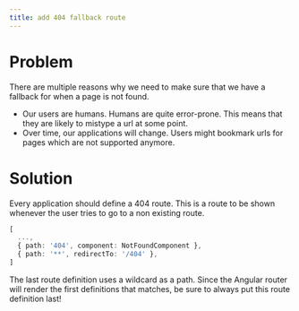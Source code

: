 ```yaml
---
title: add 404 fallback route
---
```


# Problem

There are multiple reasons why we need to make sure that we have a fallback for when a page is not found.

- Our users are humans. Humans are quite error-prone. This means that they are likely to mistype a url at some point.
- Over time, our applications will change. Users might bookmark urls for pages which are not supported anymore.

# Solution

Every application should define a 404 route. This is a route to be shown whenever the user tries to go to a non existing route.

```ts
[
  ...,
  { path: '404', component: NotFoundComponent },
  { path: '**', redirectTo: '/404' },
]
```

The last route definition uses a wildcard as a path. Since the Angular router will render the first definitions that matches, be sure to always put this route definition last!
